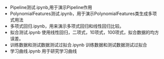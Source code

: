- Pipeline测试.ipynb,用于演示Pipeline作用
- PolynomialFeatures测试.ipynb，用于演示PolynomialFeatures类生成多项式用法
- 多项式回归.ipynb，用来演示多项式回归和线性回归比较。
- 拟合测试.ipynb 使用线性回归，二项式，10项式，100项式，拟合数据的均方误差。
- 训练数据和测试数据测试过拟合.ipynb  训练数据和测试数据测试过拟合
- 学习曲线.ipynb 用于研究学习曲线